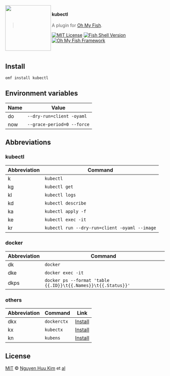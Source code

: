 <img src="https://cdn.rawgit.com/oh-my-fish/oh-my-fish/e4f1c2e0219a17e2c748b824004c8d0b38055c16/docs/logo.svg" align="left" width="144px" height="144px"/>

#### kubectl
> A plugin for [Oh My Fish][omf-link].

[![MIT License](https://img.shields.io/badge/license-MIT-007EC7.svg?style=flat-square)](/LICENSE)
[![Fish Shell Version](https://img.shields.io/badge/fish-v3.0.0-007EC7.svg?style=flat-square)](https://fishshell.com)
[![Oh My Fish Framework](https://img.shields.io/badge/Oh%20My%20Fish-Framework-007EC7.svg?style=flat-square)](https://www.github.com/oh-my-fish/oh-my-fish)

<br/>


## Install

```fish
omf install kubectl
```

## Environment variables

| Name | Value                      |
| ---- | -------------------------- |
| do   | `--dry-run=client -oyaml`  |
| now  | `--grace-period=0 --force` |

## Abbreviations

### kubectl

| Abbreviation | Command                                       |
| ------------ | --------------------------------------------- |
| k            | `kubectl`                                     |
| kg           | `kubectl get`                                 |
| kl           | `kubectl logs`                                |
| kd           | `kubectl describe`                            |
| ka           | `kubectl apply -f`                            |
| ke           | `kubectl exec -it`                            |
| kr           | `kubectl run --dry-run=client -oyaml --image` |

### docker

| Abbreviation | Command                                                       |
| ------------ | ------------------------------------------------------------- |
| dk           | `docker`                                                      |
| dke          | `docker exec -it`                                             |
| dkps         | `docker ps --format 'table {{.ID}}\t{{.Names}}\t{{.Status}}'` |

### others

| Abbreviation | Command     | Link                                                  |
| ------------ | ----------- | ----------------------------------------------------- |
| dkx          | `dockerctx` | [Install](https://github.com/devsuccess101/dockerctx) |
| kx           | `kubectx`   | [Install](https://github.com/ahmetb/kubectx)          |
| kn           | `kubens`    | [Install](https://github.com/ahmetb/kubectx)          |

## License

[MIT][mit] © [Nguyen Huu Kim][author] et [al][contributors]


[mit]:            https://opensource.org/licenses/MIT
[author]:         https://github.com/kimyvgy
[contributors]:   https://github.com/devsuccess101/plugin-kubectl/graphs/contributors
[omf-link]:       https://www.github.com/oh-my-fish/oh-my-fish

[license-badge]:  https://img.shields.io/badge/license-MIT-007EC7.svg?style=flat-square
